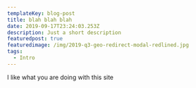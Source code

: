 ```yaml
---
templateKey: blog-post
title: blah blah blah
date: 2019-09-17T23:24:03.253Z
description: Just a short description
featuredpost: true
featuredimage: /img/2019-q3-geo-redirect-modal-redlined.jpg
tags:
  - Intro
---
```

I like what you are doing with this site
